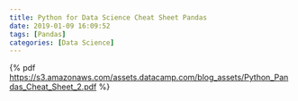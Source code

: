 ```yaml
---
title: Python for Data Science Cheat Sheet Pandas
date: 2019-01-09 16:09:52
tags: [Pandas]
categories: [Data Science]
---
```


{% pdf https://s3.amazonaws.com/assets.datacamp.com/blog_assets/Python_Pandas_Cheat_Sheet_2.pdf %}

